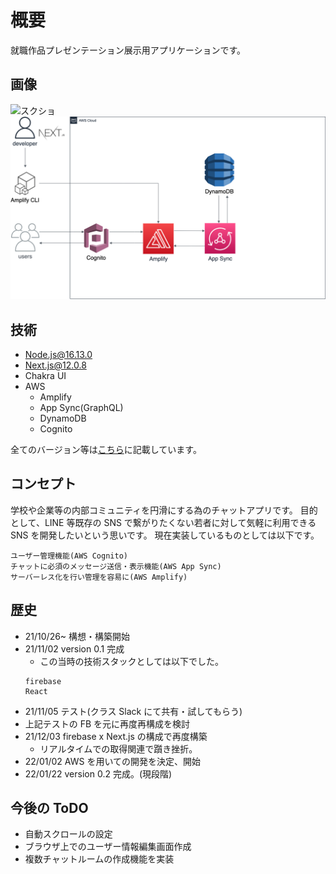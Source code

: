 # 概要

就職作品プレゼンテーション展示用アプリケーションです。

## 画像
![スクショ]()
![アーキテクチャ](./screen/architecture.png)

## 技術

- Node.js@16.13.0
- Next.js@12.0.8
- Chakra UI
- AWS
  - Amplify
  - App Sync(GraphQL)
  - DynamoDB
  - Cognito

全てのバージョン等は[こちら](./package.json)に記載しています。

## コンセプト

学校や企業等の内部コミュニティを円滑にする為のチャットアプリです。
目的として、LINE 等既存の SNS で繋がりたくない若者に対して気軽に利用できる SNS を開発したいという思いです。
現在実装しているものとしては以下です。

```
ユーザー管理機能(AWS Cognito)
チャットに必須のメッセージ送信・表示機能(AWS App Sync)
サーバーレス化を行い管理を容易に(AWS Amplify)
```

## 歴史

- 21/10/26~ 構想・構築開始
- 21/11/02 version 0.1 完成
  - この当時の技術スタックとしては以下でした。
  ```
  firebase
  React
  ```
- 21/11/05 テスト(クラス Slack にて共有・試してもらう)
- 上記テストの FB を元に再度再構成を検討
- 21/12/03 firebase x Next.js の構成で再度構築
  - リアルタイムでの取得関連で躓き挫折。
- 22/01/02 AWS を用いての開発を決定、開始
- 22/01/22 version 0.2 完成。(現段階)

## 今後の ToDO

- 自動スクロールの設定
- ブラウザ上でのユーザー情報編集画面作成
- 複数チャットルームの作成機能を実装

